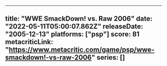 
---
title: "WWE SmackDown! vs. Raw 2006"
date: "2022-05-11T05:00:07.862Z"
releaseDate: "2005-12-13"
platforms: ["psp"]
score: 81
metacriticLink: "https://www.metacritic.com/game/psp/wwe-smackdown!-vs-raw-2006"
series: []
---
